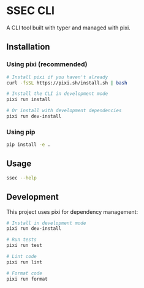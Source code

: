 # SSEC CLI

A CLI tool built with typer and managed with pixi.

## Installation

### Using pixi (recommended)

```bash
# Install pixi if you haven't already
curl -fsSL https://pixi.sh/install.sh | bash

# Install the CLI in development mode
pixi run install

# Or install with development dependencies
pixi run dev-install
```

### Using pip

```bash
pip install -e .
```

## Usage

```bash
ssec --help
```

## Development

This project uses pixi for dependency management:

```bash
# Install in development mode
pixi run dev-install

# Run tests
pixi run test

# Lint code
pixi run lint

# Format code
pixi run format
```
